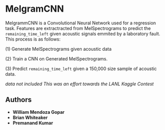 # MelgramCNN

MelgrammCNN is a Convolutional Neural Network used for a regression task. Features are extractracted from MelSpectrograms to predict the `remaining_time_left` given acoustic signals emmited by a laboratory fault. This process is as follows:

(1) Generate MelSpectrograms given acoustic data

(2) Train a CNN on Generated MelSpectrograms.

(3) Predict `remaining_time_left` given a 150,000 size sample of acoustic data. 

*data not included* *This was an effort towards the LANL Kaggle Contest*

## Authors

* **William Mendoza Gopar** 
* **Brian Whiteaker** 
* **Premanand Kumar** 



